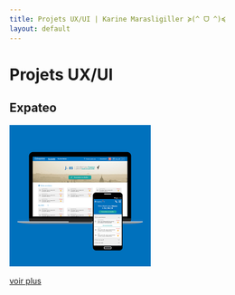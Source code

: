 ```yaml
---
title: Projets UX/UI | Karine Marasligiller ≽(^ ᗜ ^)≼
layout: default
---
```


# Projets UX/UI

## Expateo

<img src="https://raw.githubusercontent.com/KarineMaras/karinemaras.github.io/master/assets/images/PreviewExpateo.png" alt="Preview Expateo" width="250"/> 

<a href="/UX-UI/expateo">voir plus</a>
